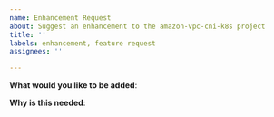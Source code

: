 ```yaml
---
name: Enhancement Request
about: Suggest an enhancement to the amazon-vpc-cni-k8s project
title: ''
labels: enhancement, feature request
assignees: ''

---
```


<!--
For urgent operational issues, please contact AWS Support directly at https://aws.amazon.com/premiumsupport/

If you think you have found a potential security issue, please do not post it as an issue. Instead, follow the instructions at https://aws.amazon.com/security/vulnerability-reporting/ or email AWS Security directly at aws-security@amazon.com

Please only use this template for submitting enhancement requests -->

**What would you like to be added**:

**Why is this needed**:
